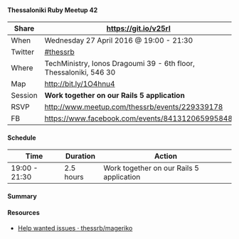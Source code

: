 #### Thessaloniki Ruby Meetup 42

Share   | https://git.io/v25rI
------- | --------------------
When    | Wednesday 27 April 2016 @ 19:00 - 21:30
Twitter | [#thessrb](http://bit.ly/1VCOXGU)
Where   | TechMinistry, Ionos Dragoumi 39 - 6th floor, Thessaloniki, 546 30
Map     | http://bit.ly/1O4hnu4
Session | **Work together on our Rails 5 application**
RSVP    | http://www.meetup.com/thessrb/events/229339178
FB      | https://www.facebook.com/events/841312065995848

#### Schedule

Time          | Duration  | Action
---           | ---       | ---
19:00 - 21:30 | 2.5 hours | Work together on our Rails 5 application

#### Summary



#### Resources

* [Help wanted issues · thessrb/mageriko](https://github.com/thessrb/mageriko/labels/help%20wanted)
